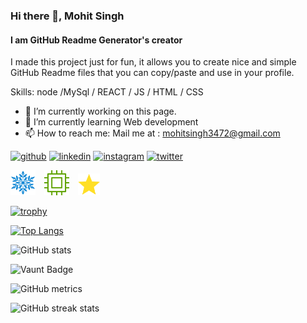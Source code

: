### Hi there 👋, Mohit Singh
#### I am GitHub Readme Generator's creator
I made this project just for fun, it allows you to create nice and simple GitHub Readme files that you can copy/paste and use in your profile.

Skills: node /MySql / REACT / JS / HTML / CSS

- 🔭 I’m currently working on this page. 
- 🌱 I’m currently learning Web development 
- 📫 How to reach me: Mail me at : mohitsingh3472@gmail.com 


[<img src='https://cdn.jsdelivr.net/npm/simple-icons@3.0.1/icons/github.svg' alt='github' height='40'>](https://github.com/Mohitvishen16)  [<img src='https://cdn.jsdelivr.net/npm/simple-icons@3.0.1/icons/linkedin.svg' alt='linkedin' height='40'>](https://www.linkedin.com/in/www.linkedin.com/in/mohit-singh-vishen-6473092a3/)  [<img src='https://cdn.jsdelivr.net/npm/simple-icons@3.0.1/icons/instagram.svg' alt='instagram' height='40'>](https://www.instagram.com/mohit.singh_45_/)  [<img src='https://cdn.jsdelivr.net/npm/simple-icons@3.0.1/icons/twitter.svg' alt='twitter' height='40'>](https://twitter.com/mohitsingh3472)  

<a href='https://archiveprogram.github.com/'><img src='https://raw.githubusercontent.com/acervenky/animated-github-badges/master/assets/acbadge.gif' width='40' height='40'></a> <a href='https://docs.github.com/en/developers'><img src='https://raw.githubusercontent.com/acervenky/animated-github-badges/master/assets/devbadge.gif' width='40' height='40'></a> <a href='https://stars.github.com/'><img src='https://raw.githubusercontent.com/acervenky/animated-github-badges/master/assets/starbadge.gif' width='35' height='35'></a> 

[![trophy](https://github-profile-trophy.vercel.app/?username=Mohitvishen16)](https://github.com/ryo-ma/github-profile-trophy)

[![Top Langs](https://github-readme-stats.vercel.app/api/top-langs/?username=Mohitvishen16)](https://github.com/anuraghazra/github-readme-stats)

![GitHub stats](https://github-readme-stats.vercel.app/api?username=Mohitvishen16&show_icons=true&count_private=true)  

![Vaunt Badge](https://api.vaunt.dev/v1/github/entities/Mohitvishen16/contributions?format=svg&private=true)  

![GitHub metrics](https://metrics.lecoq.io/Mohitvishen16)  

![GitHub streak stats](https://streak-stats.demolab.com/?user=Mohitvishen16)  

